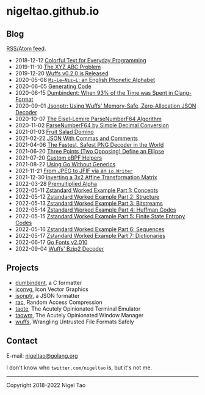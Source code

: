 # nigeltao.github.io


## Blog

[RSS/Atom feed](/feed.xml).

- 2018-12-12 [Colorful Text for Everyday Programming](./blog/2018/colorful-text.md)
- 2019-11-10 [The XYZ ABC Problem](./blog/2019/xyz-abc-problem.md)
- 2019-12-20 [Wuffs v0.2.0 is Released](./blog/2019/wuffs-v020-released.md)
- 2020-05-08 [`Mı~Le~Nıε~L`: an English Phonetic Alphabet](./blog/2020/miileeniol.md)
- 2020-06-05 [Generating Code](./blog/2020/generating-code.md)
- 2020-06-15 [Dumbindent: When 93% of the Time was Spent in Clang-Format](./blog/2020/dumbindent.md)
- 2020-09-01 [Jsonptr: Using Wuffs' Memory-Safe, Zero-Allocation JSON Decoder](./blog/2020/jsonptr.md)
- 2020-10-07 [The Eisel-Lemire ParseNumberF64 Algorithm](./blog/2020/eisel-lemire.md)
- 2020-11-02 [ParseNumberF64 by Simple Decimal Conversion](./blog/2020/parse-number-f64-simple.md)
- 2021-01-03 [Fruit Salad Domino](./blog/2021/fruit-salad-domino.md)
- 2021-02-22 [JSON With Commas and Comments](./blog/2021/json-with-commas-comments.md)
- 2021-04-06 [The Fastest, Safest PNG Decoder in the World](./blog/2021/fastest-safest-png-decoder.md)
- 2021-06-20 [Three Points (Two Opposing) Define an Ellipse](./blog/2021/three-points-define-ellipse.md)
- 2021-07-20 [Custom eBPF Helpers](./blog/2021/custom-ebpf-helpers.md)
- 2021-08-22 [Using Go Without Generics](./blog/2021/using-go-without-generics.md)
- 2021-11-21 [From JPEG to JFIF via an `io.Writer`](./blog/2021/from-jpeg-to-jfif.md)
- 2021-12-30 [Inverting a 3x2 Affine Transformation Matrix](./blog/2021/inverting-3x2-affine-transformation-matrix.md)
- 2022-03-28 [Premultiplied Alpha](./blog/2022/premultiplied-alpha.md)
- 2022-05-11 [Zstandard Worked Example Part 1: Concepts](./blog/2022/zstandard-part-1-concepts.md)
- 2022-05-12 [Zstandard Worked Example Part 2: Structure](./blog/2022/zstandard-part-2-structure.md)
- 2022-05-13 [Zstandard Worked Example Part 3: Bitstreams](./blog/2022/zstandard-part-3-bitstreams.md)
- 2022-05-14 [Zstandard Worked Example Part 4: Huffman Codes](./blog/2022/zstandard-part-4-huffman.md)
- 2022-05-15 [Zstandard Worked Example Part 5: Finite State Entropy Codes](./blog/2022/zstandard-part-5-fse.md)
- 2022-05-16 [Zstandard Worked Example Part 6: Sequences](./blog/2022/zstandard-part-6-sequences.md)
- 2022-05-17 [Zstandard Worked Example Part 7: Dictionaries](./blog/2022/zstandard-part-7-dictionaries.md)
- 2022-06-17 [Go Fonts v2.010](./blog/2022/go-fonts-v2010.md)
- 2022-09-04 [Wuffs' Bzip2 Decoder](./blog/2022/wuffs-bzip2-decoder.md)


## Projects

- [dumbindent](https://nigeltao.github.io/blog/2020/dumbindent.html), a C formatter
- [iconvg](https://github.com/google/iconvg), Icon Vector Graphics
- [jsonptr](https://nigeltao.github.io/blog/2020/jsonptr.html), a JSON formatter
- [rac](https://github.com/google/wuffs/blob/master/doc/spec/rac-spec.md), Random Access Compression
- [taote](https://github.com/nigeltao/taote), The Acutely Opinionated Terminal Emulator
- [taowm](https://github.com/nigeltao/taowm), The Acutely Opinionated Window Manager
- [wuffs](https://github.com/google/wuffs), Wrangling Untrusted File Formats Safely


## Contact

E-mail: nigeltao@golang.org

I don't know who `twitter.com/nigeltao` is, but it's not me.


---

Copyright 2018-2022 Nigel Tao
